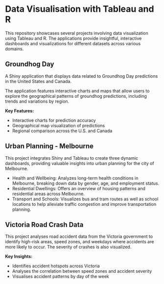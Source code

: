 # Data Visualisation with Tableau and R

This repository showcases several projects involving data visualization using Tableau and R. The applications provide insightful, interactive dashboards and visualizations for different datasets across various domains.

## Groundhog Day
A Shiny application that displays data related to Groundhog Day predictions in the United States and Canada.

The application features interactive charts and maps that allow users to explore the geographical patterns of groundhog predictions, including trends and variations by region.

**Key Features:**
- Interactive charts for prediction accuracy
- Geographical map visualization of predictions
- Regional comparison across the U.S. and Canada
  
## Urban Planning - Melbourne
This project integrates Shiny and Tableau to create three dynamic dashboards, providing valuable insights into urban planning for the city of Melbourne.

- Health and Wellbeing: Analyzes long-term health conditions in Melbourne, breaking down data by gender, age, and employment status.
- Residential Dwellings: Offers an overview of housing patterns and residential areas across Melbourne.
- Transport and Schools: Visualizes bus and tram routes as well as school locations to help alleviate traffic congestion and improve transportation planning.

## Victoria Road Crash Data
This project analyses road accident data from the Victoria government to identify high-risk areas, speed zones, and weekdays where accidents are more likely to occur. The severity of crashes is also visualized.

**Key Insights:**
- Identifies accident hotspots across Victoria
- Analyses the correlation between speed zones and accident severity
- Visualises accident patterns by day of the week
